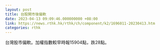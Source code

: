 ```yaml
---
layout: post
title: 台股開市後偏軟
date: 2023-04-13 09:09:46.000000000 +08:00
link: https://news.rthk.hk/rthk/ch/component/k2/1696011-20230413.htm
categories: rthk
---
```


台灣股市偏軟。加權指數較早時報15904點，跌28點。
